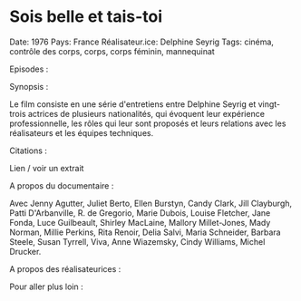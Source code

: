 # Sois belle et tais-toi

Date: 1976
Pays: France
Réalisateur.ice: Delphine Seyrig
Tags: cinéma, contrôle des corps, corps, corps féminin, mannequinat

Episodes : 

Synopsis : 

Le film consiste en une série d'entretiens entre Delphine Seyrig et vingt-trois actrices de plusieurs nationalités, qui évoquent leur expérience professionnelle, les rôles qui leur sont proposés et leurs relations avec les réalisateurs et les équipes techniques.

Citations : 

Lien / voir un extrait 

A propos du documentaire : 

Avec Jenny Agutter, Juliet Berto, Ellen Burstyn, Candy Clark, Jill Clayburgh, Patti D'Arbanville, R. de Gregorio, Marie Dubois, Louise Fletcher, Jane Fonda, Luce Guilbeault, Shirley MacLaine, Mallory Millet-Jones, Mady Norman, Millie Perkins, Rita Renoir, Delia Salvi, Maria Schneider, Barbara Steele, Susan Tyrrell, Viva, Anne Wiazemsky, Cindy Williams, Michel Drucker. 

A propos des réalisateurices : 

Pour aller plus loin :